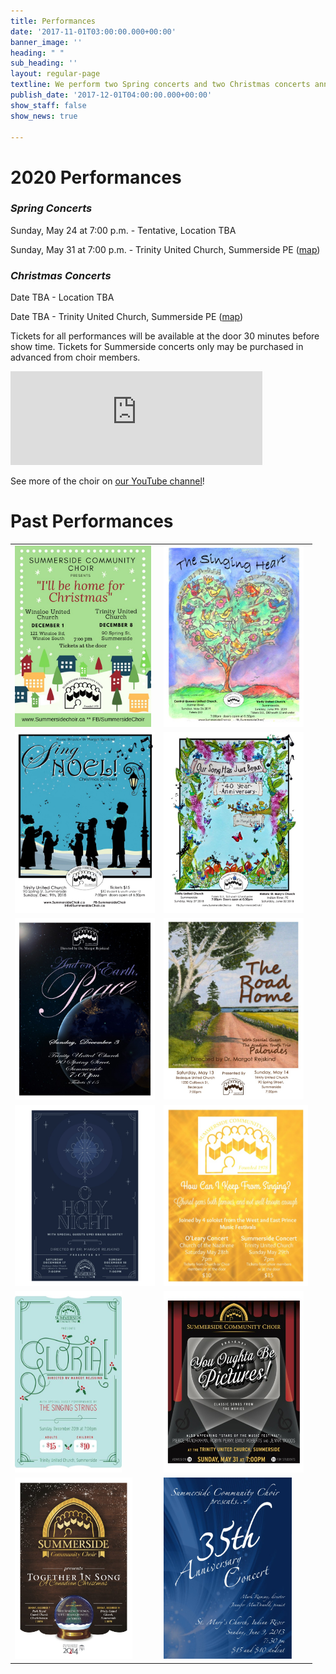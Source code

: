 ```yaml
---
title: Performances
date: '2017-11-01T03:00:00.000+00:00'
banner_image: ''
heading: " "
sub_heading: ''
layout: regular-page
textline: We perform two Spring concerts and two Christmas concerts annually.
publish_date: '2017-12-01T04:00:00.000+00:00'
show_staff: false
show_news: true

---
```

# 2020 Performances

### **_Spring Concerts_**

Sunday, May 24 at 7:00 p.m. - Tentative, Location TBA

Sunday, May 31 at 7:00 p.m. - Trinity United Church, Summerside PE ([map](https://goo.gl/maps/nuzN7oMkWLG2))

### **_Christmas Concerts_**

Date TBA - Location TBA

Date TBA - Trinity United Church, Summerside PE ([map](https://goo.gl/maps/nuzN7oMkWLG2))

Tickets for all performances will be available at the door 30 minutes before show time. Tickets for Summerside concerts only may be purchased in advanced from choir members.

<div class="video-container">
<iframe width="80%" src="https://www.youtube.com/embed/niIwmOOsxNs" frameborder="0" allow="accelerometer; autoplay; encrypted-media; gyroscope; picture-in-picture" allowfullscreen></iframe>
</div>

See more of the choir on [our YouTube channel](https://www.youtube.com/user/SummersideChoirPEI/)!

# Past Performances

<table id="past-performances-posters">
<tr>
<td><img src="/images/posters/concertposterchristmas2019.jpg" height="290"/></td>
<td><img src="/images/posters/concertposterspring2019.jpg" height="290"/></td>
</tr>
<tr>
<td><img src="/images/posters/concertposterchristmas2018.jpg" height="290"/></td>
<td><img src="/images/posters/concertposterspring2018.jpg" height="290"/></td>
</tr>
<tr>
<td><img src="/images/posters/concertposterchristmas2017.jpg" height="290"/></td>
<td><img src="/images/posters/concertposterspring2017.jpg" height="290"/></td>
</tr>
<tr>
<td><img src="/images/posters/concertposterchristmas2016.jpg" height="290"/></td>
<td><img src="/images/posters/concertposterspring2016.jpg" height="290"/></td>
</tr>
<tr>
<td><img src="/images/posters/concertposterchristmas2015.jpg" height="290"/></td>
<td><img src="/images/posters/concertposterspring2015.jpg" height="290"/></td>
</tr>
<tr>
<td><img src="/images/posters/concertposterchristmas2014.jpg" height="290"/></td>
<td><img src="/images/posters/concertposterspring2013.jpg" height="290"/></td>
</tr>
</table>
